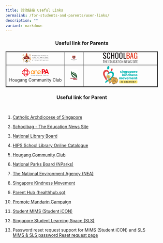 ```yaml
---
title: 其他链接 Useful Links
permalink: /for-students-and-parents/user-links/
description: ""
variant: markdown
---
```

### <center>Useful link for Parents</center>

<style> table { width: 100%; text-align: center; } table img { width: 50%; height: 50%; } </style>  
<table border="2"> <tbody>
<tr> <td> <a target="_blank" href="https://www.catholic.sg/#"> <img src="/images/Useful%20Link/Archdiocese_coat_of_arms_tight_crop_280.png"></a></td> <td> <a target="_blank" href="https://www.moe.gov.sg"> <img src="/images/Useful%20Link/MOE_logo.png"> </a> </td> <td> <a target="_blank" href="https://www.schoolbag.edu.sg/"> <img src="/images/Useful%20Link/School_Bag.png"></a></td></tr>
<tr> <td> <a target="_blank" href="https://www.onepa.gov.sg/cc/hougang-cc/"> <img src="/images/Useful%20Link/PA.png"></a><br>Hougang Community Club<br></td> <td> <a target="_blank" href="https://www.nea.gov.sg/"> <img src="/images/Useful%20Link/National_Parks_Board_Logo.png"> </a> </td> <td> <a target="_blank" href="https://www.kindness.sg/"> <img src="/images/Useful%20Link/Singapore_kindness_movement.png"></a></td> </tr> </tbody></table> 






### <center>Useful link for Parent</center> 



	
<br>

1.   <p><a target="_blank" href="https://www.catholic.sg/#">Catholic Archdiocese of Singapore</a></p><p></p>
2. <p><a target="_blank" href="https://www.schoolbag.edu.sg/">Schoolbag - The Education News Site</a></p>
3. <p><a target="_blank" href="https://www.nlb.gov.sg/main/home">National Library Board</a></p>
4. <p><a target="_blank" href="https://schoolibrary.moe.edu.sg/holyinnocentspri">HIPS School Library Online Catalogue</a></p>
5. <p><a target="_blank" href="https://www.onepa.gov.sg/cc/hougang-cc/">Hougang Community Club</a></p>
6. <p><a target="_blank" href="https://www.nparks.gov.sg/">National Parks Board (NParks)</a></p>
7. <p><a target="_blank" href="https://www.nea.gov.sg/">The National Environment Agency (NEA)</a></p>
8. <p><a target="_blank" href="https://www.kindness.sg/">Singapore Kindness Movement</a></p>
9. <p><a target="_blank" href="https://www.healthhub.sg/programmes/183/parent-hub">Parent Hub (healthhub.sg)</a></p>
10. <p><a target="_blank" href="https://www.languagecouncils.sg/mandarin/en">Promote Mandarin Campaign</a></p>
11. <p><a target="_blank" href="https://workspace.google.com/dashboard">Student MIMS (Student iCON)</a></p>
12. <p><a target="_blank" href="https://vle.learning.moe.edu.sg/login">Singapore Student Learning Space (SLS)</a></p>
13.  Password reset request support for MIMS (Student iCON) and SLS 
			 <br> <a target="_blank" href="https://go.gov.sg/hips-student-icon-reset">MIMS &amp; SLS password Reset request page</a>